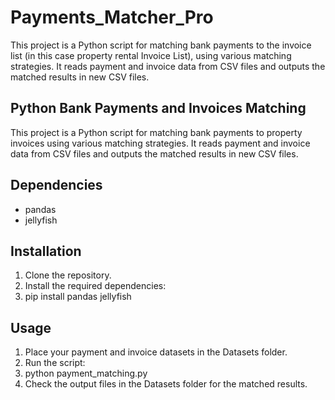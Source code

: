 # Payments_Matcher_Pro
This project is a Python script for matching bank payments to the invoice list (in this case property rental Invoice List), using various matching strategies. It reads payment and invoice data from CSV files and outputs the matched results in new CSV files.

## Python Bank Payments and Invoices Matching

This project is a Python script for matching bank payments to property invoices using various matching strategies. It reads payment and invoice data from CSV files and outputs the matched results in new CSV files.

## Dependencies

- pandas
- jellyfish

## Installation

1. Clone the repository.
2. Install the required dependencies:
3. pip install pandas jellyfish

## Usage

1. Place your payment and invoice datasets in the Datasets folder.
2. Run the script:
3. python payment_matching.py
4. Check the output files in the Datasets folder for the matched results.

